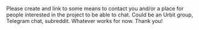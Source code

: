 Please create and link to some means to contact you and/or a place for people interested in the project to be able to chat. Could be an Urbit group, Telegram chat, subreddit. Whatever works for now. Thank you!
